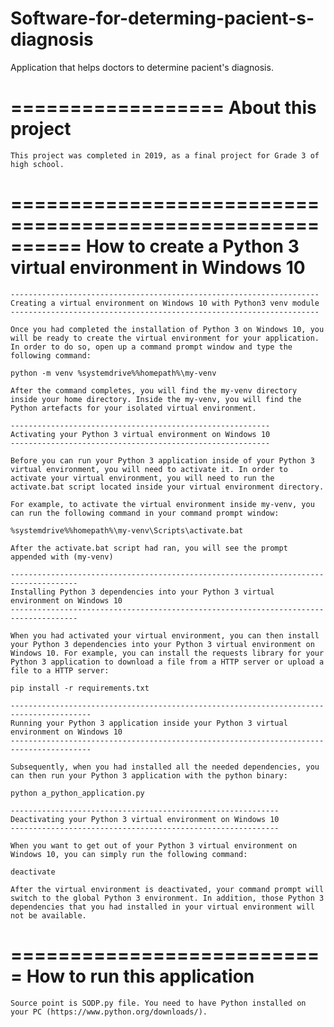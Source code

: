# Software-for-determing-pacient-s-diagnosis
Application that helps doctors to determine pacient's diagnosis.

==================
About this project
==================

    This project was completed in 2019, as a final project for Grade 3 of high school.
    
==========================================================
How to create a Python 3 virtual environment in Windows 10
==========================================================

    ---------------------------------------------------------------------
    Creating a virtual environment on Windows 10 with Python3 venv module
    ---------------------------------------------------------------------

    Once you had completed the installation of Python 3 on Windows 10, you will be ready to create the virtual environment for your application. In order to do so, open up a command prompt window and type the following command:

    python -m venv %systemdrive%%homepath%\my-venv

    After the command completes, you will find the my-venv directory inside your home directory. Inside the my-venv, you will find the Python artefacts for your isolated virtual environment.

    ----------------------------------------------------------
    Activating your Python 3 virtual environment on Windows 10
    ----------------------------------------------------------

    Before you can run your Python 3 application inside of your Python 3 virtual environment, you will need to activate it. In order to activate your virtual environment, you will need to run the activate.bat script located inside your virtual environment directory.

    For example, to activate the virtual environment inside my-venv, you can run the following command in your command prompt window:

    %systemdrive%%homepath%\my-venv\Scripts\activate.bat

    After the activate.bat script had ran, you will see the prompt appended with (my-venv)

    -------------------------------------------------------------------------------------
    Installing Python 3 dependencies into your Python 3 virtual environment on Windows 10
    -------------------------------------------------------------------------------------

    When you had activated your virtual environment, you can then install your Python 3 dependencies into your Python 3 virtual environment on Windows 10. For example, you can install the requests library for your Python 3 application to download a file from a HTTP server or upload a file to a HTTP server:

    pip install -r requirements.txt

    ----------------------------------------------------------------------------------------
    Running your Python 3 application inside your Python 3 virtual environment on Windows 10
    ----------------------------------------------------------------------------------------

    Subsequently, when you had installed all the needed dependencies, you can then run your Python 3 application with the python binary:

    python a_python_application.py

    ------------------------------------------------------------
    Deactivating your Python 3 virtual environment on Windows 10
    ------------------------------------------------------------

    When you want to get out of your Python 3 virtual environment on Windows 10, you can simply run the following command:

    deactivate

    After the virtual environment is deactivated, your command prompt will switch to the global Python 3 environment. In addition, those Python 3 dependencies that you had installed in your virtual environment will not be available.

===========================
How to run this application
===========================

	Source point is SODP.py file. You need to have Python installed on your PC (https://www.python.org/downloads/).
	
